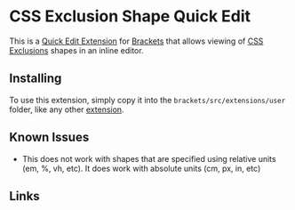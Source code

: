CSS Exclusion Shape Quick Edit
==============================

This is a [Quick Edit Extension][ExtensionsHOWTO] for [Brackets][Brackets Home] that allows viewing of [CSS Exclusions][CSS Exclusions Spec] shapes in an inline editor.

Installing
----------

To use this extension, simply copy it into the `brackets/src/extensions/user` folder, like any other [extension][Brackets Extensions].

Known Issues
------------

* This does not work with shapes that are specified using relative units (em, %, vh, etc). It does work with absolute units (cm, px, in, etc)


Links
-----
[ExtensionsHOWTO]: https://github.com/adobe/brackets/wiki/How%20to%20write%20extensions
[Brackets Home]: http://brackets.io/
[CSS Exclusions Spec]:  http://dev.w3.org/csswg/css3-exclusions/
[Brackets Extensions]: https://github.com/adobe/brackets/wiki/Brackets-Extensions
